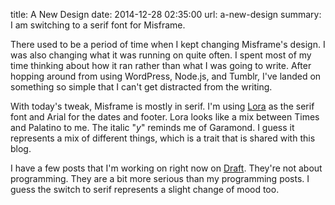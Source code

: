 title: A New Design
date: 2014-12-28 02:35:00
url: a-new-design
summary: I am switching to a serif font for Misframe.

There used to be a period of time when I kept changing Misframe's design. I was also
changing what it was running on quite often. I spent most of my time thinking about
how it ran rather than what I was going to write. After hopping around from using WordPress,
Node.js, and Tumblr, I've landed on something so simple that I can't get distracted from
the writing.

With today's tweak, Misframe is mostly in serif. I'm using [Lora](https://www.google.com/fonts/specimen/Lora)
as the serif font and Arial for the dates and footer. Lora looks like a mix between Times and
Palatino to me. The italic "*y*" reminds me of Garamond. I guess it represents a mix of different things,
which is a trait that is shared with this blog.

I have a few posts that I'm working on right now on [Draft](https://draftin.com/). They're
not about programming. They are a bit more serious than my programming posts. I guess the
switch to serif represents a slight change of mood too.
